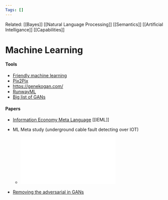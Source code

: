 ```yaml
---
Tags: []
---
```

Related: [[Bayes]] [[Natural Language Processing]] [[Semantics]] [[Artificial Intelligance]] [[Capabilities]]
# Machine Learning
#### Tools
- [Friendly machine learning](https://ml5js.org/)
- [Pix2Pix](https://affinelayer.com/pixsrv/index.html)
- https://genekogan.com/
- [RunwayML](https://runwayml.com/)
- [Big list of GANs](https://np.reddit.com/r/MachineLearning/comments/ldc6oc/p_list_of_sitesprogramsprojects_that_use_openais/)

#### Papers
- [Information Economy Meta Language](https://pierrelevyblog.com/my-research-in-a-nutshell/) [[IEML]]

- ML Meta study (underground cable fault detecting over IOT)
    - ![](assets/1626444319_42.pdf)
- [Removing the adversarial in GANs](https://towardsdatascience.com/removing-the-adversarial-in-generative-adversarial-networks-5ba4110d0b8c)
